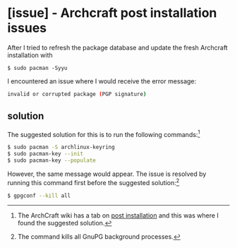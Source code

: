 # [issue] - Archcraft post installation issues
After I tried to refresh the package database and update the fresh Archcraft installation with
```
$ sudo pacman -Syyu
```

I encountered an issue where I would receive the error message:
```bash
invalid or corrupted package (PGP signature)
```

## solution
The suggested solution for this is to run the following commands:[^1]
```bash
$ sudo pacman -S archlinux-keyring
$ sudo pacman-key --init
$ sudo pacman-key --populate
```

However, the same message would appear. The issue is resolved by running this command first before the suggested solution:[^2]
```bash
$ gpgconf --kill all
```

[^1]: The ArchCraft wiki has a tab on [post installation](https://wiki.archcraft.io/docs/install-archcraft/post-install) and this was where I found the suggested solution.
[^2]: The command kills all GnuPG background processes.

